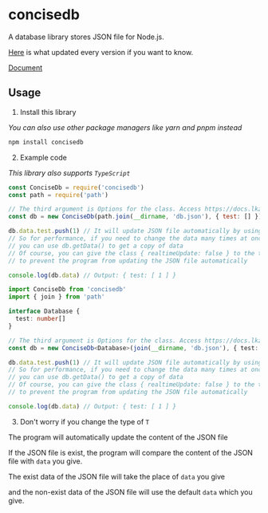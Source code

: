 # concisedb

A database library stores JSON file for Node.js.

[Here](https://github.com/Rotten-LKZ/concisedb/blob/main/update.md) is what updated every version if you want to know.

[Document](https://docs.lkzstudio.com/concisedb)

## Usage

1. Install this library

*You can also use other package managers like yarn and pnpm instead*

```bash
npm install concisedb
```

2. Example code

*This library also supports `TypeScript`*

```javascript
const ConciseDb = require('concisedb')
const path = require('path')

// The third argument is Options for the class. Access https://docs.lkzstudio.com/concisedb/ if you wanna know what options can change
const db = new ConciseDb(path.join(__dirname, 'db.json'), { test: [] })

db.data.test.push(1) // It will update JSON file automatically by using Proxy
// So for performance, if you need to change the data many times at once
// you can use db.getData() to get a copy of data
// Of course, you can give the class { realtimeUpdate: false } to the third argument
// to prevent the program from updating the JSON file automatically

console.log(db.data) // Output: { test: [ 1 ] }
```

```typescript
import ConciseDb from 'concisedb'
import { join } from 'path'

interface Database {
  test: number[]
}

// The third argument is Options for the class. Access https://docs.lkzstudio.com/concisedb/ if you wanna know what options can change
const db = new ConciseDb<Database>(join(__dirname, 'db.json'), { test: [] })

db.data.test.push(1) // It will update JSON file automatically by using Proxy
// So for performance, if you need to change the data many times at once
// you can use db.getData() to get a copy of data
// Of course, you can give the class { realtimeUpdate: false } to the third argument
// to prevent the program from updating the JSON file automatically

console.log(db.data) // Output: { test: [ 1 ] }
```

3. Don't worry if you change the type of `T`

  The program will automatically update the content of the JSON file

  If the JSON file is exist, the program will compare the content of the JSON file with `data` you give. 

  The exist data of the JSON file will take the place of `data` you give

  and the non-exist data of the JSON file will use the default `data` which you give.

